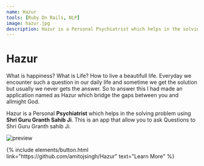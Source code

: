```yaml
---
name: Hazur
tools: [Ruby On Rails, NLP]
image: hazur.jpg
description: Hazur is a Personal Psychiatrist which helps in the solving problem using Shri Guru Granth Sahib Ji. This is an app that allow you to ask Questions to Shri Guru Granth sahib Ji.
---
```

# Hazur

What is happiness? What is Life? How to live a beautifull life. Everyday we encounter such a question in our daily life and sometime we get the solution but usually we never gets the answer. So to answer this I had made an application named as Hazur which bridge the gaps between you and allmight God. 

Hazur is a Personal **Psychiatrist** which helps in the solving problem using **Shri Guru Granth Sahib Ji**. This is an app that allow you to ask Questions to Shri Guru Granth sahib Ji.

![preview](../assets/images/hazur.jpg)


<p class="text-center">
{% include elements/button.html link="https://github.com/amitojsingh/Hazur" text="Learn More" %}
</p>